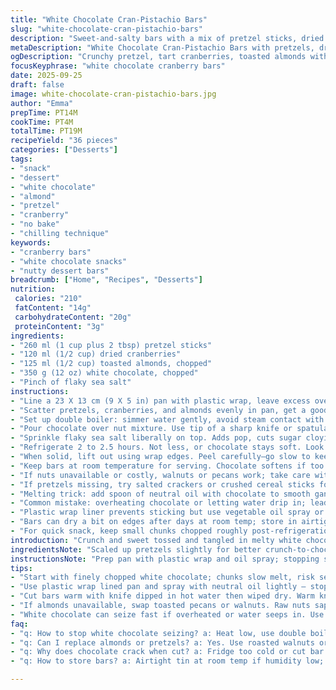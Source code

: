 ```yaml
---
title: "White Chocolate Cran-Pistachio Bars"
slug: "white-chocolate-cran-pistachio-bars"
description: "Sweet-and-salty bars with a mix of pretzel sticks, dried cranberries, and shelled pistachios held together by melted white chocolate. Slightly tweaked quantities, swapped pistachios for toasted almonds, added a pinch of flaky sea salt on top. The technique hinges on melting the chocolate gently, mixing thoroughly but not over-stirring. Cool in fridge till chocolate snaps under pressure. Cut warm knife, 2.5 cm squares. Keep at room temp. Beware overheating white chocolate—it seizes fast."
metaDescription: "White Chocolate Cran-Pistachio Bars with pretzels, dried cranberries, toasted almonds & flaky sea salt. Melting tips, cutting tricks, room temp storage notes."
ogDescription: "Crunchy pretzel, tart cranberries, toasted almonds with melty white chocolate. Chill for snap, cut warm edges; flaky salt finish punches sweetness."
focusKeyphrase: "white chocolate cranberry bars"
date: 2025-09-25
draft: false
image: white-chocolate-cran-pistachio-bars.jpg
author: "Emma"
prepTime: PT14M
cookTime: PT4M
totalTime: PT19M
recipeYield: "36 pieces"
categories: ["Desserts"]
tags:
- "snack"
- "dessert"
- "white chocolate"
- "almond"
- "pretzel"
- "cranberry"
- "no bake"
- "chilling technique"
keywords:
- "cranberry bars"
- "white chocolate snacks"
- "nutty dessert bars"
breadcrumb: ["Home", "Recipes", "Desserts"]
nutrition: 
 calories: "210"
 fatContent: "14g"
 carbohydrateContent: "20g"
 proteinContent: "3g"
ingredients:
- "260 ml (1 cup plus 2 tbsp) pretzel sticks"
- "120 ml (1/2 cup) dried cranberries"
- "125 ml (1/2 cup) toasted almonds, chopped"
- "350 g (12 oz) white chocolate, chopped"
- "Pinch of flaky sea salt"
instructions:
- "Line a 23 X 13 cm (9 X 5 in) pan with plastic wrap, leave excess over edges for easy lift-out. Spray lightly with oil to prevent sticking; plastic wrap sometimes stubborn."
- "Scatter pretzels, cranberries, and almonds evenly in pan, get a good spread to avoid clumping, crunch variety key. Crunchier nuts work better toasted; deepens aroma."
- "Set up double boiler: simmer water gently, avoid steam contact with bowl. Chop chocolate small for even melt, watch temperatures carefully—white chocolate burns or clumps fast. Stir once melted till smooth but don’t over-agitate."
- "Pour chocolate over nut mixture. Use tip of a sharp knife or spatula to fold chocolate in. Don't stir violently; coax chocolate to infuse pretzels and fruit but keep texture contrast intact. Concentrate on coating all bits."
- "Sprinkle flaky sea salt liberally on top. Adds pop, cuts sugar cloyingness."
- "Refrigerate 2 to 2.5 hours. Not less, or chocolate stays soft. Look for dull shine and firm snap when pressed with finger. Avoid fridge odors; cover if possible. If too cold, chocolate cracks brittlely, not ideal."
- "When solid, lift out using wrap edges. Peel carefully—go slow to keep shape intact. Use warm knife dipped in hot water, wiped dry, sliced in 2.5 cm (1 in) squares. Repeat warming as needed between cuts to keep clean edges."
- "Keep bars at room temperature for serving. Chocolate softens if too warm but no fridge unless summer humidity above 60%."
- "If nuts unavailable or costly, walnuts or pecans work; take care with roasting to draw out oils without burning. Likewise, swap cranberries with chopped dried cherries or tart sour cherries for different tang."
- "If pretzels missing, try salted crackers or crushed cereal sticks for crunch. Texture variety is more important than specific ingredient brand."
- "Melting trick: add spoon of neutral oil with chocolate to smooth ganache-like texture if white chocolate chalky."
- "Common mistake: overheating chocolate or letting water drip in; leads to grainy, seized chocolate. Use thick-bottomed bowl to evenly distribute heat."
- "Plastic wrap liner prevents sticking but use vegetable oil spray or butter for foolproof release."
- "Bars can dry a bit on edges after days at room temp; store in airtight tin with parchment between layers."
- "For quick snack, keep small chunks chopped roughly post-refrigeration; shelf life short due to nut oils going rancid after 5 days."
introduction: "Crunch and sweet tossed and tangled in melty white chocolate chaos. No eggs needed, no fuss, pure snack magic from pantry staples. Pretzels give salt snap, tangy cranberries bite back, almonds bring roasted warmth in each chunk. White chocolate, tricky diva, melts silky but demands gentle coaxing—seen it seize, grain, ruin bars more times than I can count. You want to hear that slight crack when breaking bars? That’s the sweet prize, proof texture hit the mark. Fold, don’t stir like fury—fold chocolate into crunch. Patience comes with chill—the fridge is your friend here, but watch for scent soak-up and drying edges. Room temp’s fine for storage, nobody likes brittle bars. I swapped pistachios for toasted almonds—more affordable, richer flavor. Tried dried cherries once; dark pop, but cranberries win for balance. Flaky salt on top turns sugar overload to balanced bite. Kitchen sounds: faint plop as chocolate falls, scrape-scrape as knife edges heat. Sweet, salty, tart meeting in each bite."
ingredientsNote: "Scaled up pretzels slightly for better crunch-to-chocolate ratio, more pretzel bits means no mushy spots hiding under. Almonds toasted to coax out natural oils; nuts bland or raw sap energy here. Cranberries are good but dried cherries or tart cherries add punch. White chocolate notoriously finicky—always chop finely for even melt, replace with a good-quality couverture white if possible for creamier melt. Adding pinch flaky salt top not optional—chocolate alone too cloying. Oil addition to chocolate can aid texture if bars feel chalky. Substitute pretzels with salted crackers or corn flakes crushed for crunch variety. Wrap liner and oil spray combo is kitchen lifesaver preventing tearing or sticking messes. Alway double-check dried fruit softness; too chewy means chew fatigue in final bite. Quality and freshness in nuts and fruit make a clear difference here. Store bars airtight in cool space; nuts oxidize fast otherwise, ruining flavor."
instructionsNote: "Prep pan with plastic wrap and oil spray; stopping sticking drama is time saver. Spread mix evenly so all get chocolate coverage—clumps ruin balance. Melt chocolate gently over simmering water; avoid steam contact to prevent seizing. Chop chocolate small for speed and uniform melt. Once melted, fold chocolate gently, coaxing it in the mix without batterizing crunch. Salt finish boosts complexity, trust it. Chill minimum 2 hours, better 2.5 h. Finger press test: surface firm but slight give, dry matte sheen – tells you chocolate solidified properly. Use warm knife for cutting; heat wipes away chocolate crumbs and hurdle of crumbling edges. Peel off plastic wrap slowly to keep squares intact. Storing at room temp preserves bite better than fridge; fridge over-chills chocolate making bars too brittle. Common mistake: overheating chocolate, water drips, stirring too fast – all kill texture. Keep it slow, gentle. Cover during refrigeration prevents fridge odors absorption, essential for nuts and chocolate."
tips:
- "Start with finely chopped white chocolate; chunks slow melt, risk seize. Use double boiler, simmer water low, no steam contact. Stir once smooth, folding gently into nuts and fruit. Overstir, chocolate grains up, loses snap. Chill min 2 hours, preferably 2.5 – firm with matte finish means set well. Avoid fridge smells by covering pan tightly. Chocolate cracking means fridge too cold or cut too soon."
- "Use plastic wrap lined pan and spray with neutral oil lightly – stops sticking but go easy spray; too much oil pools at edges. When folding chocolate, coax, don’t smush pretzels or cranberries; you want crunch intact. Salt finish on top must be flaky type, not table salt; sudden crunch contrast cuts sugar heaviness. Spread evenly to prevent salty pockets. Avoid clumps, shift mix around before chilling."
- "Cut bars warm with knife dipped in hot water then wiped dry. Warm knife slices clean, no crumbling edges. Reheat knife between cuts as needed. Plastic wrap lift out easy but peel slowly – rushed peel breaks shape. Room temp storage better than fridge if humidity below 60%. Warmth softens chocolate, but too cold gives brittle snap prone to shatter. Balance fragile here."
- "If almonds unavailable, swap toasted pecans or walnuts. Raw nuts sap texture and taste, roasting releases oils, boosts flavor. For dried fruit, chopped tart cherries add comparable tang with darker pop. Pretzels substitute with salted crackers or cereal sticks crushed. Texture variety beats brand loyalty. Adjust pretzel amount slightly upward to avoid chocolate over dominance, keeps bar lively, no mushy bits lurking underneath."
- "White chocolate can seize fast if overheated or water seeps in. Use thick-bottomed bowl to keep heat steady, chop chocolate small so melts even; patchy melt leads to grainy spots. Adding teaspoon neutral oil makes texture ganache-like if chalky. Double boiler setup essential; steam or drip = immediate seize. Patience folding – gentle movements maintain crunch, texture contrast between nuts and fruit essential."
faq:
- "q: How to stop white chocolate seizing? a: Heat low, use double boiler, no steam. Chop chocolate tiny for even melt. Stir once not repeatedly. Avoid water dripping in bowl. Thick-bottomed vessel helps distribute heat evenly."
- "q: Can I replace almonds or pretzels? a: Yes. Use roasted walnuts or pecans for nuts. Pretzels replaced by salted crackers or crushed corn flakes. Keep crunchy texture priority. Adjust quantities slightly, more pretzels keeps bars from gooey."
- "q: Why does chocolate crack when cut? a: Fridge too cold or cut bar straight from fridge. Let bars warm at room temp before slicing. Warm knife essential; dip in hot water between slices. Cracking means brittle, not bad but harder to manage clean cuts."
- "q: How to store bars? a: Airtight tin at room temp if humidity low; else refrigeration needed but watch crack risk. Wrap layers with parchment to stop sticking. Shelf life 5 days max due to nut oils turning. Keep wrapped to prevent fridge odors."

---
```

